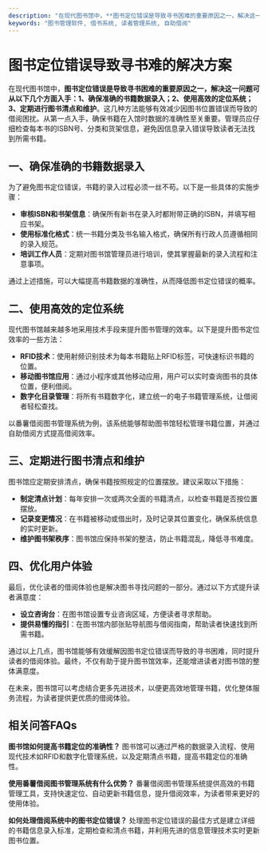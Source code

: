 ```yaml
---
description: "在现代图书馆中，**图书定位错误是导致寻书困难的重要原因之一，解决这一问题可从以下几个方面入手：1、确保准确的书籍数据录入；2、使用高效的定位系统；3、定期进行图书清点和维护**。这几种方法能够有效减少因图书位置错误而导致的借阅困扰。从第一点入手，确保书籍在入馆时数据的准确性至关重要。管理员应仔细检查每本书的ISBN号、分类和货架信息，避免因信息录入错误导致读者无法找到所需书籍。"
keywords: "图书管理软件, 借书系统, 读者管理系统, 自助借阅"
---
```

# 图书定位错误导致寻书难的解决方案

在现代图书馆中，**图书定位错误是导致寻书困难的重要原因之一，解决这一问题可从以下几个方面入手：1、确保准确的书籍数据录入；2、使用高效的定位系统；3、定期进行图书清点和维护**。这几种方法能够有效减少因图书位置错误而导致的借阅困扰。从第一点入手，确保书籍在入馆时数据的准确性至关重要。管理员应仔细检查每本书的ISBN号、分类和货架信息，避免因信息录入错误导致读者无法找到所需书籍。

## **一、确保准确的书籍数据录入**

为了避免图书定位错误，书籍的录入过程必须一丝不苟。以下是一些具体的实施步骤：

- **审核ISBN和书架信息**：确保所有新书在录入时都附带正确的ISBN，并填写相应书架。
- **使用标准化格式**：统一书籍分类及书名输入格式，确保所有行政人员遵循相同的录入规范。
- **培训工作人员**：定期对图书馆管理员进行培训，使其掌握最新的录入流程和注意事项。

通过上述措施，可以大幅提高书籍数据的准确性，从而降低图书定位错误的概率。

## **二、使用高效的定位系统**

现代图书馆越来越多地采用技术手段来提升图书管理的效率。以下是提升图书定位效率的一些方法：

- **RFID技术**：使用射频识别技术为每本书籍贴上RFID标签，可快速标识书籍的位置。
- **移动图书馆应用**：通过小程序或其他移动应用，用户可以实时查询图书的具体位置，便利借阅。
- **数字化目录管理**：将所有书籍数字化，建立统一的电子书籍管理系统，让借阅者轻松查找。

以番薯借阅图书管理系统为例，该系统能够帮助图书馆轻松管理书籍位置，并通过自助借阅方式提高借阅效率。

## **三、定期进行图书清点和维护**

图书馆应定期安排清点，确保书籍按照规定的位置摆放。建议采取以下措施：

- **制定清点计划**：每年安排一次或两次全面的书籍清点，以检查书籍是否按位置摆放。
- **记录变更情况**：在书籍被移动或借出时，及时记录其位置变化，确保系统信息的实时更新。
- **维护图书架秩序**：图书馆应保持书架的整洁，防止书籍混乱，降低寻书难度。

## **四、优化用户体验**

最后，优化读者的借阅体验也是解决图书寻找问题的一部分。通过以下方式提升读者满意度：

- **设立咨询台**：在图书馆设置专业咨询区域，方便读者寻求帮助。
- **提供易懂的指引**：在图书馆内部张贴导航图与借阅指南，帮助读者快速找到所需书籍。

通过以上几点，图书馆能够有效缓解因图书定位错误而导致的寻书困难，同时提升读者的借阅体验。最终，不仅有助于提升图书馆效率，还能增进读者对图书馆的整体满意度。

在未来，图书馆可以考虑结合更多先进技术，以便更高效地管理书籍，优化整体服务流程，为读者提供更优质的借阅体验。

## 相关问答FAQs

**图书馆如何提高书籍定位的准确性？**
图书馆可以通过严格的数据录入流程、使用现代技术如RFID和数字化管理系统，以及定期清点书籍，提高书籍定位的准确性。

**使用番薯借阅图书管理系统有什么优势？**
番薯借阅图书管理系统提供高效的书籍管理工具，支持快速定位、自动更新书籍信息，提升借阅效率，为读者带来更好的使用体验。

**如何处理借阅系统中的图书定位错误？**
处理图书定位错误的最佳方式是建立详细的书籍信息录入标准，定期检查和清点书籍，并利用先进的信息管理技术实时更新图书位置。
